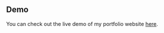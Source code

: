 
## Demo

You can check out the live demo of my portfolio website [here](https://joshuaflorestadev.vercel.app/).
